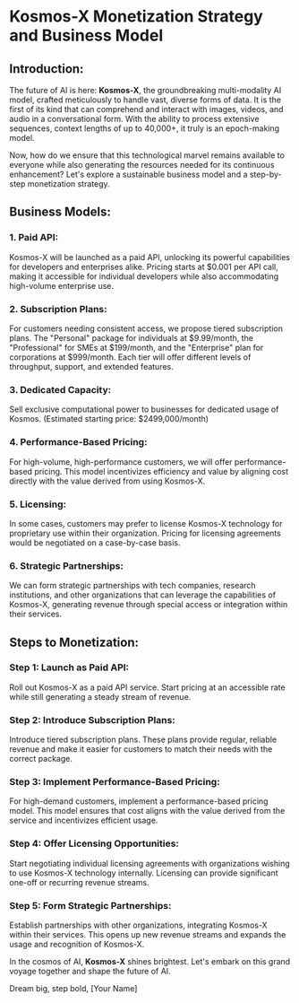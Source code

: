 # Kosmos-X Monetization Strategy and Business Model

## Introduction:

The future of AI is here: **Kosmos-X**, the groundbreaking multi-modality AI model, crafted meticulously to handle vast, diverse forms of data. It is the first of its kind that can comprehend and interact with images, videos, and audio in a conversational form. With the ability to process extensive sequences, context lengths of up to 40,000+, it truly is an epoch-making model.

Now, how do we ensure that this technological marvel remains available to everyone while also generating the resources needed for its continuous enhancement? Let's explore a sustainable business model and a step-by-step monetization strategy.

## Business Models:
### 1. Paid API:
Kosmos-X will be launched as a paid API, unlocking its powerful capabilities for developers and enterprises alike. Pricing starts at $0.001 per API call, making it accessible for individual developers while also accommodating high-volume enterprise use.

### 2. Subscription Plans:
For customers needing consistent access, we propose tiered subscription plans. The "Personal" package for individuals at $9.99/month, the "Professional" for SMEs at $199/month, and the "Enterprise" plan for corporations at $999/month. Each tier will offer different levels of throughput, support, and extended features.

### 3. Dedicated Capacity: 
Sell exclusive computational power to businesses for dedicated usage of Kosmos. (Estimated starting price: $2499,000/month)

### 4. Performance-Based Pricing:
For high-volume, high-performance customers, we will offer performance-based pricing. This model incentivizes efficiency and value by aligning cost directly with the value derived from using Kosmos-X.

### 5. Licensing:
In some cases, customers may prefer to license Kosmos-X technology for proprietary use within their organization. Pricing for licensing agreements would be negotiated on a case-by-case basis.

### 6. Strategic Partnerships:
We can form strategic partnerships with tech companies, research institutions, and other organizations that can leverage the capabilities of Kosmos-X, generating revenue through special access or integration within their services.

## Steps to Monetization:

### Step 1: Launch as Paid API:
Roll out Kosmos-X as a paid API service. Start pricing at an accessible rate while still generating a steady stream of revenue.

### Step 2: Introduce Subscription Plans:
Introduce tiered subscription plans. These plans provide regular, reliable revenue and make it easier for customers to match their needs with the correct package.

### Step 3: Implement Performance-Based Pricing:
For high-demand customers, implement a performance-based pricing model. This model ensures that cost aligns with the value derived from the service and incentivizes efficient usage.

### Step 4: Offer Licensing Opportunities:
Start negotiating individual licensing agreements with organizations wishing to use Kosmos-X technology internally. Licensing can provide significant one-off or recurring revenue streams.

### Step 5: Form Strategic Partnerships:
Establish partnerships with other organizations, integrating Kosmos-X within their services. This opens up new revenue streams and expands the usage and recognition of Kosmos-X.

In the cosmos of AI, **Kosmos-X** shines brightest. Let's embark on this grand voyage together and shape the future of AI.

Dream big, step bold,
[Your Name]
